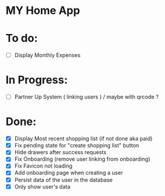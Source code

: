 # MY Home App

# To do:

- [ ] Display Monthly Expenses

# In Progress:

- [ ] Partner Up System ( linking users ) / maybe with qrcode ?

# Done:

- [x] Display Most recent shopping list (if not done aka paid)
- [x] Fix pending state for "create shopping list" button
- [x] Hide drawers after success requests
- [x] Fix Onboarding (remove user linking from onboarding)
- [x] Fix Favicon not loading
- [x] Add onboarding page when creating a user
- [x] Persist data of the user in the database
- [x] Only show user's data
